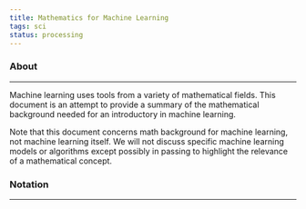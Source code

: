```yaml
---
title: Mathematics for Machine Learning
tags: sci
status: processing
---
```


### About

___

Machine learning uses tools from a variety of mathematical fields. This document is an attempt to  provide a summary of the mathematical background needed for an introductory in machine learning.

Note that this document concerns math background for machine learning, not machine learning itself. We will not discuss specific machine learning models or algorithms except possibly in passing  to highlight the relevance of a mathematical concept.

### Notation

___

